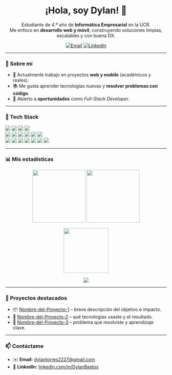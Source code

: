 <!-- Perfil README -->

<h1 align="center">¡Hola, soy Dylan! 👋</h1>

<p align="center">
Estudiante de 4.º año de <b>Informática Empresarial</b> en la UCR. <br/>
Me enfoco en <b>desarrollo web y móvil</b>, construyendo soluciones limpias, escalables y con buena DX.
</p>

<p align="center">
  <a href="mailto:dylantorres2227@gmail.com"><img alt="Email" src="https://img.shields.io/badge/Email-dylantorres2227%40gmail.com-blue?style=flat-square"></a>
  <a href="https://linkedin.com/in/DylanBastos"><img alt="LinkedIn" src="https://img.shields.io/badge/LinkedIn-Dylan%20Bastos-0A66C2?style=flat-square&logo=linkedin&logoColor=white"></a>
</p>

---

### 🚀 Sobre mí
- 🔭 Actualmente trabajo en proyectos **web y mobile** (académicos y reales).
- 📚 Me gusta aprender tecnologías nuevas y **resolver problemas con código**.
- 💼 Abierto a **oportunidades** como *Full-Stack Developer*.

---

### 🧰 Tech Stack
<p>
  <!-- Lenguajes -->
  <img src="https://img.shields.io/badge/C%23-239120?style=for-the-badge&logo=csharp&logoColor=white" />
  <img src="https://img.shields.io/badge/JavaScript-F7DF1E?style=for-the-badge&logo=javascript&logoColor=black" />
  <img src="https://img.shields.io/badge/Python-3776AB?style=for-the-badge&logo=python&logoColor=white" />
  <img src="https://img.shields.io/badge/Java-007396?style=for-the-badge&logo=openjdk&logoColor=white" />
  <br/>
  <!-- Frameworks & libs -->
  <img src="https://img.shields.io/badge/Next.js-000000?style=for-the-badge&logo=nextdotjs&logoColor=white" />
  <img src="https://img.shields.io/badge/React-20232A?style=for-the-badge&logo=react&logoColor=61DAFB" />
  <img src="https://img.shields.io/badge/React%20Native-20232A?style=for-the-badge&logo=react&logoColor=61DAFB" />
  <img src="https://img.shields.io/badge/Node.js-339933?style=for-the-badge&logo=nodedotjs&logoColor=white" />
  <img src="https://img.shields.io/badge/Express-000000?style=for-the-badge&logo=express&logoColor=white" />
  <img src="https://img.shields.io/badge/ASP.NET-512BD4?style=for-the-badge&logo=dotnet&logoColor=white" />
  <br/>
  <!-- Bases de datos & devops -->
  <img src="https://img.shields.io/badge/SQL%20Server-CC2927?style=for-the-badge&logo=microsoftsqlserver&logoColor=white" />
  <img src="https://img.shields.io/badge/PostgreSQL-4169E1?style=for-the-badge&logo=postgresql&logoColor=white" />
  <img src="https://img.shields.io/badge/MySQL-4479A1?style=for-the-badge&logo=mysql&logoColor=white" />
  <img src="https://img.shields.io/badge/MongoDB-4EA94B?style=for-the-badge&logo=mongodb&logoColor=white" />
  <img src="https://img.shields.io/badge/Firebase-FFCA28?style=for-the-badge&logo=firebase&logoColor=black" />
  <img src="https://img.shields.io/badge/Docker-2496ED?style=for-the-badge&logo=docker&logoColor=white" />
  <img src="https://img.shields.io/badge/Git-F05032?style=for-the-badge&logo=git&logoColor=white" />
</p>

---

### 📊 Mis estadísticas
<p align="center">
  <img height="165" src="https://github-readme-stats.vercel.app/api?username=Dylanbt2227&show_icons=true&theme=radical&include_all_commits=true&rank_icon=github" />
  <img height="165" src="https://streak-stats.demolab.com?user=Dylanbt2227&theme=radical&date_format=j%20M%5B%20Y%5D" />
</p>

<p align="center">
  <img height="140" src="https://github-readme-stats.vercel.app/api/top-langs/?username=Dylanbt2227&layout=compact&theme=radical&langs_count=8&hide_progress=false" />
</p>

<!-- Trofeos (opcional) -->
<p align="center">
  <img src="https://github-profile-trophy.vercel.app/?username=Dylanbt2227&theme=radical&no-frame=true&no-bg=true&margin-w=15" />
</p>

---

### 🧩 Proyectos destacados
<!-- Reemplaza los enlaces por tus repos reales -->
- 📦 [Nombre-del-Proyecto-1](https://github.com/Dylanbt2227/) – breve descripción del objetivo e impacto.
- 📱 [Nombre-del-Proyecto-2](https://github.com/Dylanbt2227/) – qué tecnologías usaste y el resultado.
- 🧠 [Nombre-del-Proyecto-3](https://github.com/Dylanbt2227/) – problema que resolviste y aprendizaje clave.

---

### 📫 Contáctame
- ✉️ **Email:** <dylantorres2227@gmail.com>  
- 🔗 **LinkedIn:** [linkedin.com/in/DylanBastos](https://linkedin.com/in/DylanBastos)

<!-- Tips:
1) Activa en GitHub: Settings → Profile → “Include private contributions” para que se vean en las estadísticas.
2) Si usas modo oscuro/claro, cambia el parámetro &theme=radical por uno que te guste (tokyonight, dracula, github_dark_dimmed, etc.).
-->
